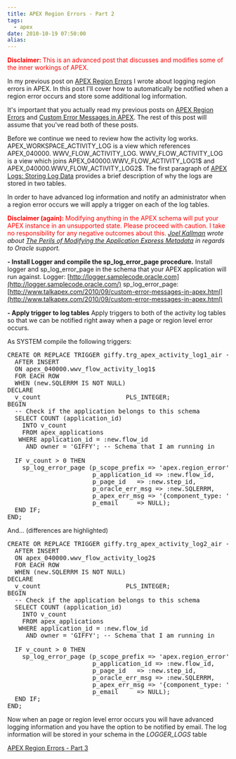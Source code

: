 ```yaml
---
title: APEX Region Errors - Part 2
tags:
  - apex
date: 2010-10-19 07:50:00
alias:
---
```


<span style="font-weight:bold;color:red;">Disclaimer: </span><span style="color:red;">This is an advanced post that discusses and modifies some of the inner workings of APEX.</span>

In my previous post on [APEX Region Errors](http://www.talkapex.com/2010/10/apex-region-errors-part-1.html) I wrote about logging region errors in APEX. In this post I'll cover how to automatically be notified when a region error occurs and store some additional log information.

It's important that you actually read my previous posts on [APEX Region Errors](http://www.talkapex.com/2010/10/apex-region-errors-part-1.html) and  [Custom Error Messages in APEX](http://www.talkapex.com/2010/09/custom-error-messages-in-apex.html). The rest of this post will assume that you've read both of these posts.

Before we continue we need to review how the activity log works. APEX_WORKSPACE_ACTIVITY_LOG is a view which references APEX_040000\. WWV_FLOW_ACTIVITY_LOG. WWV_FLOW_ACTIVITY_LOG is a view which joins APEX_040000.WWV_FLOW_ACTIVITY_LOG1$ and APEX_040000.WWV_FLOW_ACTIVITY_LOG2$. The first paragraph of [APEX Logs: Storing Log Data](http://www.talkapex.com/2009/05/apex-logs-storing-log-data.html) provides a brief description of why the logs are stored in two tables.

In order to have advanced log information and notify an administrator when a region error occurs we will apply a trigger on each of the log tables.

<span style="font-weight:bold;color:red;">Disclaimer (again): </span><span style="color:red;">Modifying anything in the APEX schema will put your APEX instance in an unsupported state. Please proceed with caution. I take no responsibility for any negative outcomes about this.</span><span style="font-style:italic;"> [Joel Kallman](http://joelkallman.blogspot.com) wrote about [The Perils of Modifying the Application Express Metadata](http://joelkallman.blogspot.com/2010/01/perils-of-modifying-application-express.html) in regards to Oracle support.</span>

<span style="font-weight:bold;">- Install Logger and compile the sp_log_error_page procedure.</span>
Install logger and sp_log_error_page in the schema that your APEX application will run against.
Logger: [http://logger.samplecode.oracle.com](http://logger.samplecode.oracle.com/)
sp_log_error_page: [http://www.talkapex.com/2010/09/custom-error-messages-in-apex.html](http://www.talkapex.com/2010/09/custom-error-messages-in-apex.html)

<span style="font-weight:bold;">- Apply trigger to log tables</span>
Apply triggers to both of the activity log tables so that we can be notified right away when a page or region level error occurs.

As SYSTEM compile the following triggers:
<pre class="brush: sql">
CREATE OR REPLACE TRIGGER giffy.trg_apex_activity_log1_air -- Where "giffy" is the schema that I am running my APEX app in. Change accordingly
  AFTER INSERT
  ON apex_040000.wwv_flow_activity_log1$
  FOR EACH ROW
  WHEN (new.SQLERRM IS NOT NULL)
DECLARE
  v_count                       PLS_INTEGER;
BEGIN
  -- Check if the application belongs to this schema
  SELECT COUNT (application_id)
    INTO v_count
    FROM apex_applications
   WHERE application_id = :new.flow_id
     AND owner = 'GIFFY'; -- Schema that I am running in

  IF v_count > 0 THEN
    sp_log_error_page (p_scope_prefix => 'apex.region_error',
                       p_application_id => :new.flow_id,
                       p_page_id   => :new.step_id,
                       p_oracle_err_msg => :new.SQLERRM,
                       p_apex_err_msg => '{component_type: ' || :new.sqlerrm_component_type || ', component_name: ' || :new.sqlerrm_component_name || '}',
                       p_email     => NULL);
  END IF;
END;
</pre>
And... (differences are highlighted)
<pre class="brush: sql; highlight: [1,3]">
CREATE OR REPLACE TRIGGER giffy.trg_apex_activity_log2_air -- Where "giffy" is the schema that I am running my APEX app in. Change accordingly
  AFTER INSERT
  ON apex_040000.wwv_flow_activity_log2$
  FOR EACH ROW
  WHEN (new.SQLERRM IS NOT NULL)
DECLARE
  v_count                       PLS_INTEGER;
BEGIN
  -- Check if the application belongs to this schema
  SELECT COUNT (application_id)
    INTO v_count
    FROM apex_applications
   WHERE application_id = :new.flow_id
     AND owner = 'GIFFY'; -- Schema that I am running in

  IF v_count > 0 THEN
    sp_log_error_page (p_scope_prefix => 'apex.region_error',
                       p_application_id => :new.flow_id,
                       p_page_id   => :new.step_id,
                       p_oracle_err_msg => :new.SQLERRM,
                       p_apex_err_msg => '{component_type: ' || :new.sqlerrm_component_type || ', component_name: ' || :new.sqlerrm_component_name || '}',
                       p_email     => NULL);
  END IF;
END;
</pre>

Now when an page or region level error occurs you will have advanced logging information and you have the option to be notified by email. The log information will be stored in your schema in the <span style="font-style:italic;">LOGGER_LOGS</span> table

[APEX Region Errors - Part 3](http://www.talkapex.com/2011/07/apex-region-errors-part-3.html)
